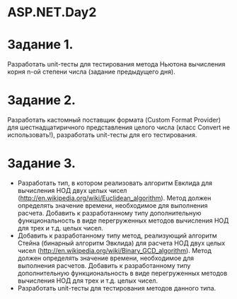 # ASP.NET.Day2

# Задание 1. 
Разработать unit-тесты для тестирования метода Ньютона вычисления корня n-ой степени числа (задание предыдущего дня).

# Задание 2. 
Разработать кастомный поставщик формата (Custom Format Provider) для шестнадцатиричного представления целого числа  (класс Convert не использовать!),  разработать unit-тесты для его тестирования.

# Задание 3.
-	Разработать тип, в котором реализовать алгоритм Евклида для вычисления НОД двух целых чисел (http://en.wikipedia.org/wiki/Euclidean_algorithm). Метод должен определять значение времени, необходимое для выполнения расчета. Добавить к разработанному типу дополнительную функциональность в виде перегруженных методов вычисления НОД для трех и т.д. целых чисел. 
-	Добавить к разработанному типу метод, реализующий алгоритм Стейна (бинарный алгоритм Эвклида) для расчета НОД двух целых чисел (http://en.wikipedia.org/wiki/Binary_GCD_algorithm). Метод должен определять значение времени, необходимое для выполнения расчетов. Добавить к разработанному типу дополнительную функциональность в виде перегруженных методов вычисления НОД для трех и т.д. целых чисел.
-	Разработать unit-тесты для тестирования методов данного типа.